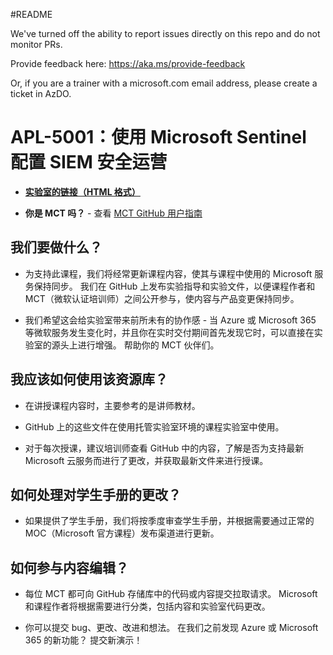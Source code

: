 #README

We've turned off the ability to report issues directly on this repo and do not monitor PRs.

Provide feedback here: https://aka.ms/provide-feedback

Or, if you are a trainer with a microsoft.com email address, please create a ticket in AzDO.

# APL-5001：使用 Microsoft Sentinel 配置 SIEM 安全运营

- **[实验室的链接（HTML 格式）]( https://microsoftlearning.github.io/APL-5001-configure-siem-security-operations-using-microsoft-sentinel/)**

- **你是 MCT 吗？** - 查看 [MCT GitHub 用户指南](https://microsoftlearning.github.io/MCT-User-Guide/)

## 我们要做什么？

- 为支持此课程，我们将经常更新课程内容，使其与课程中使用的 Microsoft 服务保持同步。 我们在 GitHub 上发布实验指导和实验文件，以便课程作者和 MCT（微软认证培训师）之间公开参与，使内容与产品变更保持同步。

- 我们希望这会给实验室带来前所未有的协作感 - 当 Azure 或 Microsoft 365 等微软服务发生变化时，并且你在实时交付期间首先发现它时，可以直接在实验室的源头上进行增强。 帮助你的 MCT 伙伴们。

## 我应该如何使用该资源库？

- 在讲授课程内容时，主要参考的是讲师教材。

- GitHub 上的这些文件在使用托管实验室环境的课程实验室中使用。

- 对于每次授课，建议培训师查看 GitHub 中的内容，了解是否为支持最新 Microsoft 云服务而进行了更改，并获取最新文件来进行授课。

## 如何处理对学生手册的更改？

- 如果提供了学生手册，我们将按季度审查学生手册，并根据需要通过正常的 MOC（Microsoft 官方课程）发布渠道进行更新。

## 如何参与内容编辑？

- 每位 MCT 都可向 GitHub 存储库中的代码或内容提交拉取请求。 Microsoft 和课程作者将根据需要进行分类，包括内容和实验室代码更改。

- 你可以提交 bug、更改、改进和想法。 在我们之前发现 Azure 或 Microsoft 365 的新功能？ 提交新演示！

